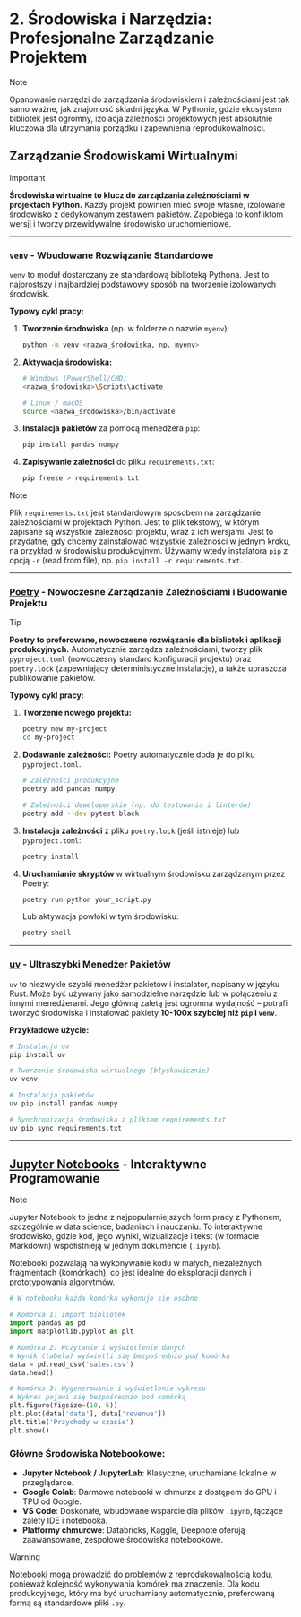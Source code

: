 # 2. Środowiska i Narzędzia: Profesjonalne Zarządzanie Projektem

> [!NOTE]
> Opanowanie narzędzi do zarządzania środowiskiem i zależnościami jest tak samo ważne, jak znajomość składni języka. W Pythonie, gdzie ekosystem bibliotek jest ogromny, izolacja zależności projektowych jest absolutnie kluczowa dla utrzymania porządku i zapewnienia reprodukowalności.

## Zarządzanie Środowiskami Wirtualnymi

> [!IMPORTANT]
> **Środowiska wirtualne to klucz do zarządzania zależnościami w projektach Python.** Każdy projekt powinien mieć swoje własne, izolowane środowisko z dedykowanym zestawem pakietów. Zapobiega to konfliktom wersji i tworzy przewidywalne środowisko uruchomieniowe.

---

### `venv` - Wbudowane Rozwiązanie Standardowe

`venv` to moduł dostarczany ze standardową biblioteką Pythona. Jest to najprostszy i najbardziej podstawowy sposób na tworzenie izolowanych środowisk.

**Typowy cykl pracy:**

1.  **Tworzenie środowiska** (np. w folderze o nazwie `myenv`):
    ```bash
    python -m venv <nazwa_środowiska, np. myenv>
    ```

2.  **Aktywacja środowiska:**
    ```bash
    # Windows (PowerShell/CMD)
    <nazwa_środowiska>\Scripts\activate

    # Linux / macOS
    source <nazwa_środowiska>/bin/activate
    ```

3.  **Instalacja pakietów** za pomocą menedżera `pip`:
    ```bash
    pip install pandas numpy
    ```

4.  **Zapisywanie zależności** do pliku `requirements.txt`:
    ```bash
    pip freeze > requirements.txt
    ```

> [!NOTE]
> Plik `requirements.txt` jest standardowym sposobem na zarządzanie zależnościami w projektach Python. Jest to plik tekstowy, w którym zapisane są wszystkie zależności projektu, wraz z ich wersjami. Jest to przydatne, gdy chcemy zainstalować wszystkie zależności w jednym kroku, na przykład w środowisku produkcyjnym. Używamy wtedy instalatora `pip` z opcją `-r` (read from file), np. `pip install -r requirements.txt`.

---

### [Poetry](https://python-poetry.org/) - Nowoczesne Zarządzanie Zależnościami i Budowanie Projektu

> [!TIP]
> **Poetry to preferowane, nowoczesne rozwiązanie dla bibliotek i aplikacji produkcyjnych.** Automatycznie zarządza zależnościami, tworzy plik `pyproject.toml` (nowoczesny standard konfiguracji projektu) oraz `poetry.lock` (zapewniający deterministyczne instalacje), a także upraszcza publikowanie pakietów.

**Typowy cykl pracy:**

1.  **Tworzenie nowego projektu:**
    ```bash
    poetry new my-project
    cd my-project
    ```

2.  **Dodawanie zależności:** Poetry automatycznie doda je do pliku `pyproject.toml`.
    ```bash
    # Zależności produkcyjne
    poetry add pandas numpy

    # Zależności deweloperskie (np. do testowania i linterów)
    poetry add --dev pytest black
    ```

3.  **Instalacja zależności** z pliku `poetry.lock` (jeśli istnieje) lub `pyproject.toml`:
    ```bash
    poetry install
    ```

4.  **Uruchamianie skryptów** w wirtualnym środowisku zarządzanym przez Poetry:
    ```bash
    poetry run python your_script.py
    ```
    Lub aktywacja powłoki w tym środowisku:
    ```bash
    poetry shell
    ```

---

### [uv](https://docs.astral.sh/uv/) - Ultraszybki Menedżer Pakietów

`uv` to niezwykle szybki menedżer pakietów i instalator, napisany w języku Rust. Może być używany jako samodzielne narzędzie lub w połączeniu z innymi menedżerami. Jego główną zaletą jest ogromna wydajność – potrafi tworzyć środowiska i instalować pakiety **10-100x szybciej niż `pip` i `venv`**.

**Przykładowe użycie:**

```bash
# Instalacja uv
pip install uv

# Tworzenie środowiska wirtualnego (błyskawicznie)
uv venv

# Instalacja pakietów
uv pip install pandas numpy

# Synchronizacja środowiska z plikiem requirements.txt
uv pip sync requirements.txt
```

-----

## [Jupyter Notebooks](https://jupyter.org/) - Interaktywne Programowanie

> [!NOTE]
> Jupyter Notebook to jedna z najpopularniejszych form pracy z Pythonem, szczególnie w data science, badaniach i nauczaniu. To interaktywne środowisko, gdzie kod, jego wyniki, wizualizacje i tekst (w formacie Markdown) współistnieją w jednym dokumencie (`.ipynb`).

Notebooki pozwalają na wykonywanie kodu w małych, niezależnych fragmentach (komórkach), co jest idealne do eksploracji danych i prototypowania algorytmów.

```python
# W notebooku każda komórka wykonuje się osobno

# Komórka 1: Import bibliotek
import pandas as pd
import matplotlib.pyplot as plt

# Komórka 2: Wczytanie i wyświetlenie danych
# Wynik (tabela) wyświetli się bezpośrednio pod komórką
data = pd.read_csv('sales.csv')
data.head()

# Komórka 3: Wygenerowanie i wyświetlenie wykresu
# Wykres pojawi się bezpośrednio pod komórką
plt.figure(figsize=(10, 6))
plt.plot(data['date'], data['revenue'])
plt.title('Przychody w czasie')
plt.show()
```

### Główne Środowiska Notebookowe:

  * **Jupyter Notebook / JupyterLab**: Klasyczne, uruchamiane lokalnie w przeglądarce.
  * **Google Colab**: Darmowe notebooki w chmurze z dostępem do GPU i TPU od Google.
  * **VS Code**: Doskonałe, wbudowane wsparcie dla plików `.ipynb`, łączące zalety IDE i notebooka.
  * **Platformy chmurowe**: Databricks, Kaggle, Deepnote oferują zaawansowane, zespołowe środowiska notebookowe.

> [!WARNING]
> Notebooki mogą prowadzić do problemów z reprodukowalnością kodu, ponieważ kolejność wykonywania komórek ma znaczenie. Dla kodu produkcyjnego, który ma być uruchamiany automatycznie, preferowaną formą są standardowe pliki `.py`.
